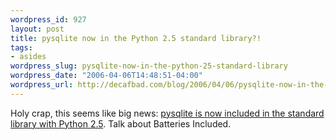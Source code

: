 ```yaml
--- 
wordpress_id: 927
layout: post
title: pysqlite now in the Python 2.5 standard library?!
tags: 
- asides
wordpress_slug: pysqlite-now-in-the-python-25-standard-library
wordpress_date: "2006-04-06T14:48:51-04:00"
wordpress_url: http://decafbad.com/blog/2006/04/06/pysqlite-now-in-the-python-25-standard-library
---
```

 <p>Holy crap, this seems like big news:  <a href="http://docs.python.org/dev/whatsnew/node14.html#SECTION0001440000000000000000">pysqlite is now included in the standard  library with Python 2.5</a>.  Talk about Batteries Included.</p>
